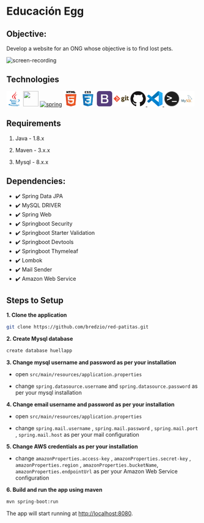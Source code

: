 # Educación Egg

## Objective:

Develop a website for an ONG whose objective is to find lost pets.

![screen-recording](https://user-images.githubusercontent.com/85000317/153296205-f6c7d2ae-2833-4cfd-9efe-56990abd6aa6.gif)


## Technologies
<p align="left"><a href="https://www.java.com" target="_blank"><img src="https://raw.githubusercontent.com/devicons/devicon/master/icons/java/java-original.svg" alt="java" width="40" height="40"/></a> 
<a href="https://developer.mozilla.org/es/docs/Web/JavaScript"><img src="https://raw.githubusercontent.com/get-icon/geticon/master/icons/javascript.svg"  width="40px" height="40"/></a>
<a href="https://spring.io/" target="_blank"><img src="https://www.vectorlogo.zone/logos/springio/springio-icon.svg" alt="spring" width="40" height="40"/></a>
<a href="https://www.w3.org/html/" target="_blank"><img src="https://raw.githubusercontent.com/github/explore/80688e429a7d4ef2fca1e82350fe8e3517d3494d/topics/html/html.png"  width="40px" height="40"/></a>
<a href="https://www.w3schools.com/css/" target="_blank"> <img src="https://raw.githubusercontent.com/github/explore/80688e429a7d4ef2fca1e82350fe8e3517d3494d/topics/css/css.png"  width="40px" height="40"/></a>
<a href="https://getbootstrap.com" target="_blank"><img src="https://raw.githubusercontent.com/github/explore/80688e429a7d4ef2fca1e82350fe8e3517d3494d/topics/bootstrap/bootstrap.png"  width="40px" height="40"/></a> 
<a href="https://git-scm.com/"><img src="https://raw.githubusercontent.com/github/explore/80688e429a7d4ef2fca1e82350fe8e3517d3494d/topics/git/git.png"  width="40px" height="40"/></a>
<a href="https://github.com/"><img src="https://raw.githubusercontent.com/github/explore/78df643247d429f6cc873026c0622819ad797942/topics/github/github.png"  width="40px" height="40"/>
<a href="https://code.visualstudio.com/" target="_blank"><img src="https://raw.githubusercontent.com/github/explore/80688e429a7d4ef2fca1e82350fe8e3517d3494d/topics/visual-studio-code/visual-studio-code.png"  width="40px"height="40"/> </a>
<img src="https://raw.githubusercontent.com/github/explore/80688e429a7d4ef2fca1e82350fe8e3517d3494d/topics/terminal/terminal.png"  width="40px" height="40"/><a href="https://www.mysql.com/" target="_blank"><img src="https://raw.githubusercontent.com/github/explore/80688e429a7d4ef2fca1e82350fe8e3517d3494d/topics/mysql/mysql.png" alt="java" width="40" height="40"/></a> </p>

## Requirements

1. Java - 1.8.x

2. Maven - 3.x.x

3. Mysql - 8.x.x

## Dependencies:
- ✔️ Spring Data JPA 
- ✔️ MySQL DRIVER
- ✔️ Spring Web
- ✔️ Springboot Security
- ✔️ Springboot Starter Validation
- ✔️ Springboot Devtools
- ✔️ Springboot Thymeleaf
- ✔️ Lombok
- ✔️ Mail Sender
- ✔️ Amazon Web Service


## Steps to Setup

**1. Clone the application**

```bash
git clone https://github.com/bredzio/red-patitas.git
```

**2. Create Mysql database**
```bash
create database huellapp
```

**3. Change mysql username and password as per your installation**

+ open `src/main/resources/application.properties`

+ change `spring.datasource.username` and `spring.datasource.password` as per your mysql installation

**4. Change email username and password as per your installation**

+ open `src/main/resources/application.properties`

+ change `spring.mail.username` , `spring.mail.password` , `spring.mail.port` , `spring.mail.host` as per your mail configuration

**5. Change AWS credentials as per your installation**

+ change `amazonProperties.access-key` , `amazonProperties.secret-key` , `amazonProperties.region` , `amazonProperties.bucketName`, `amazonProperties.endpointUrl` as per your Amazon Web Service configuration


**6. Build and run the app using maven**


```bash
mvn spring-boot:run
```

The app will start running at <http://localhost:8080>.
